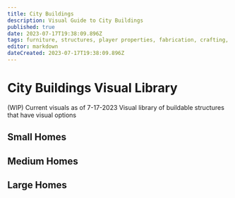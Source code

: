 ```yaml
---
title: City Buildings
description: Visual Guide to City Buildings
published: true
date: 2023-07-17T19:38:09.896Z
tags: furniture, structures, player properties, fabrication, crafting, fixtures, player property
editor: markdown
dateCreated: 2023-07-17T19:38:09.896Z
---
```


# City Buildings Visual Library
(WIP) Current visuals as of 7-17-2023
Visual library of buildable structures that have visual options

## Small Homes


## Medium Homes


## Large Homes